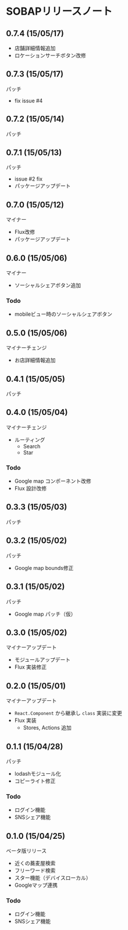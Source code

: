 # SOBAPリリースノート

## 0.7.4 (15/05/17)

* 店舗詳細情報追加
* ロケーションサーチボタン改修

## 0.7.3 (15/05/17)

パッチ

* fix issue #4

## 0.7.2 (15/05/14)

パッチ

## 0.7.1 (15/05/13)

パッチ

* issue #2 fix
* パッケージアップデート

## 0.7.0 (15/05/12)

マイナー

* Flux改修
* パッケージアップデート

## 0.6.0 (15/05/06)

マイナー

* ソーシャルシェアボタン追加

### Todo

* mobileビュー時のソーシャルシェアボタン

## 0.5.0 (15/05/06)

マイナーチェンジ

* お店詳細情報追加

## 0.4.1 (15/05/05)

パッチ

## 0.4.0 (15/05/04)

マイナーチェンジ

* ルーティング
  * Search
  * Star

### Todo

* Google map コンポーネント改修
* Flux 設計改修

## 0.3.3 (15/05/03)

パッチ

## 0.3.2 (15/05/02)

パッチ

* Google map bounds修正

## 0.3.1 (15/05/02)

パッチ

* Google map パッチ（仮）

## 0.3.0 (15/05/02)

マイナーアップデート

* モジュールアップデート
* Flux 実装修正

## 0.2.0 (15/05/01)

マイナーアップデート

* `React.Component` から継承し `class` 実装に変更
* Flux 実装
  * Stores, Actions 追加

## 0.1.1 (15/04/28)

パッチ

* lodashモジュール化
* コピーライト修正

### Todo

* ログイン機能
* SNSシェア機能

## 0.1.0 (15/04/25)

ベータ版リリース

* 近くの蕎麦屋検索
* フリーワード検索
* スター機能（デバイスローカル）
* Googleマップ連携

### Todo

* ログイン機能
* SNSシェア機能
